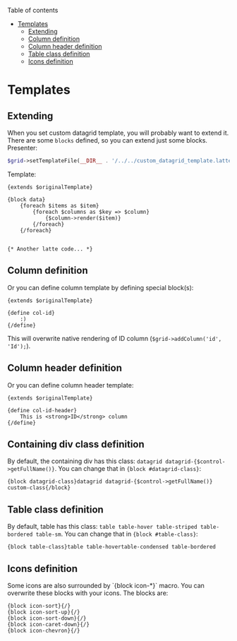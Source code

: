 Table of contents

- [Templates](#templates)
	- [Extending](#extending)
	- [Column definition](#column-definition)
	- [Column header definition](#column-header-definition)
	- [Table class definition](#table-class-definition)
	- [Icons definition](#icons-definition)

# Templates

## Extending

When you set custom datagrid template, you will probably want to extend it. There are some `blocks` defined, so you can extend just some blocks. Presenter:

```php
$grid->setTemplateFile(__DIR__ . '/../../custom_datagrid_template.latte');
```

Template:

```
{extends $originalTemplate}

{block data}
	{foreach $items as $item}
		{foreach $columns as $key => $column}
			{$column->render($item)}
		{/foreach}
	{/foreach}


{* Another latte code... *}
```

## Column definition

Or you can define column template by defining special block(s):

```
{extends $originalTemplate}

{define col-id}
	:)
{/define}

```

This will overwrite native rendering of ID column (`$grid->addColumn('id', 'Id');`).

## Column header definition

Or you can define column header template:

```
{extends $originalTemplate}

{define col-id-header}
	This is <strong>ID</strong> column
{/define}

```


## Containing div class definition

By default, the containing div has this class: `datagrid datagrid-{$control->getFullName()}`. You can change that in `{block #datagrid-class}`:

```
{block datagrid-class}datagrid datagrid-{$control->getFullName()} custom-class{/block}
```


## Table class definition

By default, table has this class: `table table-hover table-striped table-bordered table-sm`. You can change that in `{block #table-class}`:

```
{block table-class}table table-hovertable-condensed table-bordered
```

## Icons definition

<p n:syntax="off">Some icons are also surrounded by `{block icon-*}` macro. You can overwrite these blocks with your icons. The blocks are:

```
{block icon-sort}{/}
{block icon-sort-up}{/}
{block icon-sort-down}{/}
{block icon-caret-down}{/}
{block icon-chevron}{/}
```
